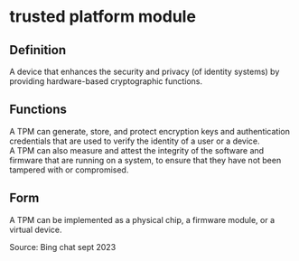# trusted platform module
## Definition
 A device that enhances the security and privacy (of identity systems) by providing hardware-based cryptographic functions. 
 
 ## Functions
 A TPM can generate, store, and protect encryption keys and authentication credentials that are used to verify the identity of a user or a device.  
 A TPM can also measure and attest the integrity of the software and firmware that are running on a system, to ensure that they have not been tampered with or compromised. 
 
 ## Form
 A TPM can be implemented as a physical chip, a firmware module, or a virtual device.

Source: Bing chat sept 2023
